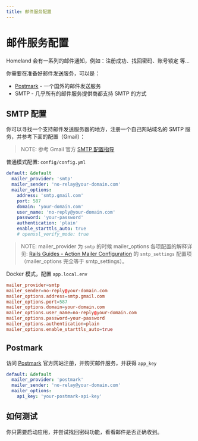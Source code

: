 ```yaml
---
title: 邮件服务配置
---
```


# 邮件服务配置

Homeland 会有一系列的邮件通知，例如：注册成功、找回密码、账号锁定 等...

你需要在准备好邮件发送服务，可以是：

- [Postmark](https://postmarkapp.com) - 一个国外的邮件发送服务
- SMTP - 几乎所有的邮件服务提供商都支持 SMTP 的方式

## SMTP 配置

你可以寻找一个支持邮件发送服务器的地方，注册一个自己网站域名的 SMTP 服务，并参考下面的配置（Gmail）：

> NOTE: 参考 Gmail 官方 [SMTP 配置指导](https://support.google.com/mail/answer/7126229?hl=zh-Hans)

普通模式配置: `config/config.yml`

```yml
default: &default
  mailer_provider: 'smtp'
  mailer_sender: 'no-relay@your-domain.com'
  mailer_options:
    address: 'smtp.gmail.com'
    port: 587
    domain: 'your-domain.com'
    user_name: 'no-reply@your-domain.com'
    password: 'your-password'
    authentication: 'plain'
    enable_starttls_auto: true
    # openssl_verify_mode: true
```

> NOTE: mailer_provider 为 `smtp` 的时候 mailer_options 各项配置的解释详见: [Rails Guides - Action Mailer Configuration](http://guides.rubyonrails.org/action_mailer_basics.html#action-mailer-configuration) 的 `smtp_settings` 配置项（mailer_options 完全等于 smtp_settings）。

Docker 模式，配置 `app.local.env`

```conf
mailer_provider=smtp
mailer_sender=no-reply@your-domain.com
mailer_options.address=smtp.gmail.com
mailer_options.port=587
mailer_options.domain=your-domain.com
mailer_options.user_name=no-reply@your-domain.com
mailer_options.password=your-password
mailer_options.authentication=plain
mailer_options.enable_starttls_auto=true
````


## Postmark

访问 [Postmark](https://postmarkapp.com) 官方网站注册，并购买邮件服务，并获得 `app_key`

```yml
default: &default
  mailer_provider: 'postmark'
  mailer_sender: 'no-relay@your-domain.com'
  mailer_options:
    api_key: 'your-postmark-api-key'
```

## 如何测试

你只需要启动应用，并尝试找回密码功能，看看邮件是否正确收到。
